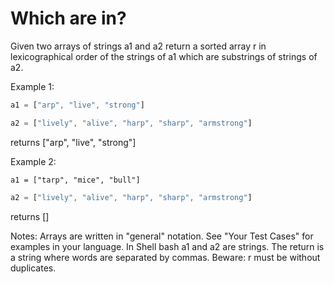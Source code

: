 # Which are in?

Given two arrays of strings a1 and a2 return a sorted array r in lexicographical order of the strings of a1 which are substrings of strings of a2.

Example 1:
```js
a1 = ["arp", "live", "strong"]
```

```js
a2 = ["lively", "alive", "harp", "sharp", "armstrong"]
```

returns ["arp", "live", "strong"]

Example 2:
```
a1 = ["tarp", "mice", "bull"]
```

```js
a2 = ["lively", "alive", "harp", "sharp", "armstrong"]
```

returns []

Notes:
Arrays are written in "general" notation. See "Your Test Cases" for examples in your language.
In Shell bash a1 and a2 are strings. The return is a string where words are separated by commas.
Beware: r must be without duplicates.